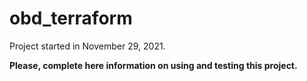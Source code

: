 # obd_terraform

Project started in November 29, 2021.

**Please, complete here information on using and testing this project.**